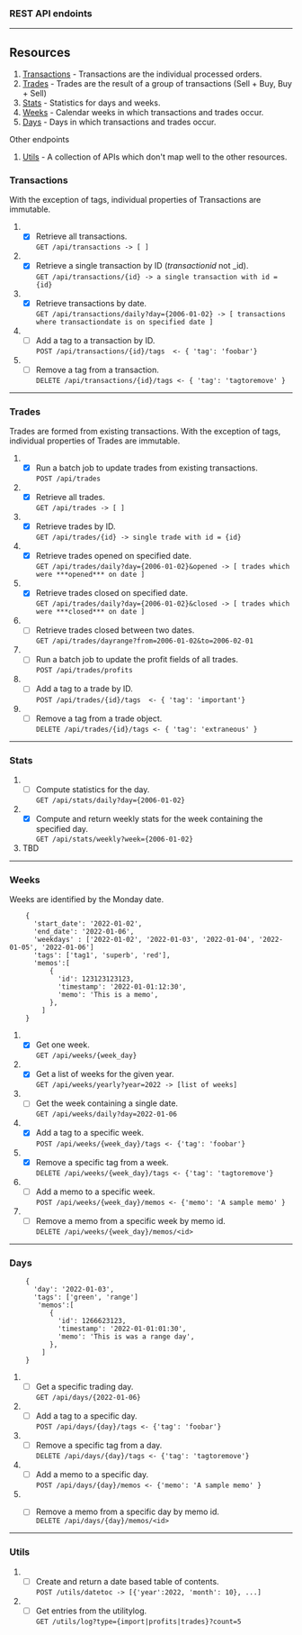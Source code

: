 
### REST API endoints

---

## Resources

1. [Transactions](#Transactions) - Transactions are the individual processed orders.
1. [Trades](#Trades) - Trades are the result of a group of transactions (Sell + Buy, Buy + Sell)
1. [Stats](#Stats) - Statistics for days and weeks.
1. [Weeks](#Weeks) - Calendar weeks in which transactions and trades occur.
1. [Days](#Days) - Days in which transactions and trades occur.

Other endpoints
1. [Utils](#Utils) - A collection of APIs which don't map well to the other resources.

### Transactions

With the exception of tags, individual properties of Transactions are immutable.

1. - [x] Retrieve all transactions.    
```GET /api/transactions -> [ ]```
1. - [x] Retrieve a single transaction by ID (_transactionid_ not _id).   
```GET /api/transactions/{id} -> a single transaction with id = {id} ``` 
1. - [x] Retrieve transactions by date.  
```GET /api/transactions/daily?day={2006-01-02} -> [ transactions where transactiondate is on specified date ] ```
1. - [ ] Add a tag to a transaction by ID.  
```POST /api/transactions/{id}/tags  <- { 'tag': 'foobar'} ```
1. - [ ] Remove a tag from a transaction.  
```DELETE /api/transactions/{id}/tags <- { 'tag': 'tagtoremove' }```
---

### Trades

Trades are formed from existing transactions.  With the exception of tags, individual properties of Trades are immutable.

1. - [x] Run a batch job to update trades from existing transactions.  
```POST /api/trades```
1. - [x] Retrieve all trades.  
```GET /api/trades -> [ ]```
1. - [x] Retrieve trades by ID.   
```GET /api/trades/{id} -> single trade with id = {id}```
1. - [x] Retrieve trades opened on specified date.  
```GET /api/trades/daily?day={2006-01-02}&opened -> [ trades which were ***opened*** on date ]```
1. - [x] Retrieve trades closed on specified date.  
```GET /api/trades/daily?day={2006-01-02}&closed -> [ trades which were ***closed*** on date ]```
1. - [ ] Retrieve trades closed between two dates.  
```GET /api/trades/dayrange?from=2006-01-02&to=2006-02-01```
1. - [ ] Run a batch job to update the profit fields of all trades.  
```POST /api/trades/profits```
1. - [ ] Add a tag to a trade by ID.  
```POST /api/trades/{id}/tags  <- { 'tag': 'important'}``` 
1. - [ ] Remove a tag from a trade object.     
```DELETE /api/trades/{id}/tags <- { 'tag': 'extraneous' }```

---

### Stats

1. - [ ] Compute statistics for the day.   
```GET /api/stats/daily?day={2006-01-02}```
1. - [x] Compute and return weekly stats for the week containing the specified day.  
```GET /api/stats/weekly?week={2006-01-02}```
1. TBD

---

### Weeks

Weeks are identified by the Monday date.  
```
    { 
      'start_date': '2022-01-02',
      'end_date': '2022-01-06',
      'weekdays' : ['2022-01-02', '2022-01-03', '2022-01-04', '2022-01-05', '2022-01-06']
      'tags': ['tag1', 'superb', 'red'],
      'memos':[
          {
            'id': 123123123123,
            'timestamp': '2022-01-01:12:30',
            'memo': 'This is a memo',
          },
        ]
    }            
```
1. - [x] Get one week.  
```GET /api/weeks/{week_day}```
3. - [x] Get a list of weeks for the given year.  
```GET /api/weeks/yearly?year=2022 -> [list of weeks]```
1. - [ ] Get the week containing a single date.  
```GET /api/weeks/daily?day=2022-01-06```
1. - [x] Add a tag to a specific week.    
```POST /api/weeks/{week_day}/tags <- {'tag': 'foobar'}```
1. - [x] Remove a specific tag from a week.  
```DELETE /api/weeks/{week_day}/tags <- {'tag': 'tagtoremove'}```
1. - [ ] Add a memo to a specific week.    
```POST /api/weeks/{week_day}/memos <- {'memo': 'A sample memo' }```
1. - [ ] Remove a memo from a specific week by memo id.  
```DELETE /api/weeks/{week_day}/memos/<id>```
---

### Days

```
    {
      'day': '2022-01-03',
      'tags': ['green', 'range']
       'memos':[
          {
            'id': 1266623123,
            'timestamp': '2022-01-01:01:30',
            'memo': 'This is was a range day',
          },
        ]
    }
```

1. - [ ] Get a specific trading day.  
```GET /api/days/{2022-01-06}```
1. - [ ] Add a tag to a specific day.  
```POST /api/days/{day}/tags <- {'tag': 'foobar'}```
1. - [ ] Remove a specific tag from a day.  
```DELETE /api/days/{day}/tags <- {'tag': 'tagtoremove'}```
1. - [ ] Add a memo to a specific day.  
```POST /api/days/{day}/memos <- {'memo': 'A sample memo' }```
1. - [ ] Remove a memo from a specific day by memo id.  
```DELETE /api/days/{day}/memos/<id>```


---

### Utils

1. - [ ] Create and return a date based table of contents.  
```POST /utils/datetoc -> [{'year':2022, 'month': 10}, ...]```
1. - [ ] Get entries from the utilitylog.  
```GET /utils/log?type={import|profits|trades}?count=5```
